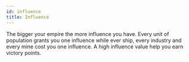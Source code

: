 ```yaml
---
id: influence
title: Influence
---
```


The bigger your empire the more influence you have. Every unit of population grants you one influence while ever ship, every industry and every mine cost you one influence. A high influence value help you earn victory points.